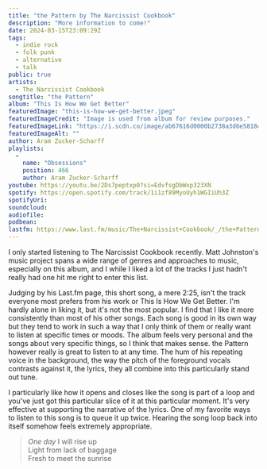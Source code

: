 ```yaml
---
title: "the Pattern by The Narcissist Cookbook"
description: "More information to come!"
date: 2024-03-15T23:09:29Z
tags:
  - indie rock
  - folk punk
  - alternative
  - talk
public: true
artists:
  - The Narcissist Cookbook
songtitle: "the Pattern"
album: "This Is How We Get Better"
featuredImage: "this-is-how-we-get-better.jpeg"
featuredImageCredit: "Image is used from album for review purposes."
featuredImageLink: "https://i.scdn.co/image/ab67616d0000b2738a3d6e58184d81b355ddc07f"
featuredImageAlt: ""
author: Aram Zucker-Scharff
playlists:
  -
    name: "Obsessions"
    position: 466
    author: Aram Zucker-Scharff
youtube: https://youtu.be/2Ds7peptxp0?si=EdvfsgDbWxp323XN
spotify: https://open.spotify.com/track/1i1zf89MyoUyh1WGIiUh3Z
spotifyUri: 
soundcloud:
audiofile:
podbean:
lastfm: https://www.last.fm/music/The+Narcissist+Cookbook/_/the+Pattern
---
```


I only started listening to The Narcissist Cookbook recently. Matt Johnston's music project spans a wide range of genres and approaches to music, especially on this album, and I while I liked a lot of the tracks I just hadn't really had one hit me right to enter this list. 

Judging by his Last.fm page, this short song, a mere 2:25, isn't the track everyone most prefers from his work or This Is How We Get Better. I'm hardly alone in liking it, but it's not the most popular. I find that I like it more consistently than most of his other songs. Each song is good in its own way but they tend to work in such a way that I only think of them or really want to listen at specific times or moods. The album feels very personal and the songs about very specific things, so I think that makes sense. the Pattern however really is great to listen to at any time. The hum of his repeating voice in the background, the way the pitch of the foreground vocals contrasts against it, the lyrics, they all combine into this particularly stand out tune. 

I particularly like how it opens and closes like the song is part of a loop and you've just got this particular slice of it at this particular moment. It's very effective at supporting the narrative of the lyrics. One of my favorite ways to listen to this song is to queue it up twice. Hearing the song loop back into itself somehow feels extremely appropriate. 

> *One day* I will rise up  
> Light from lack of baggage  
> Fresh to meet the sunrise  
		
